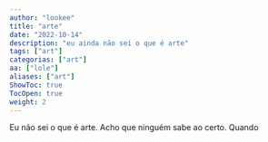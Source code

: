 ```yaml
---
author: "lookee"
title: "arte"
date: "2022-10-14"
description: "eu ainda não sei o que é arte"
tags: ["art"]
categorias: ["art"]
aa: ["lole"]
aliases: ["art"]
ShowToc: true
TocOpen: true
weight: 2
---
```


Eu não sei o que é arte. Acho que ninguém sabe ao certo. Quando 
